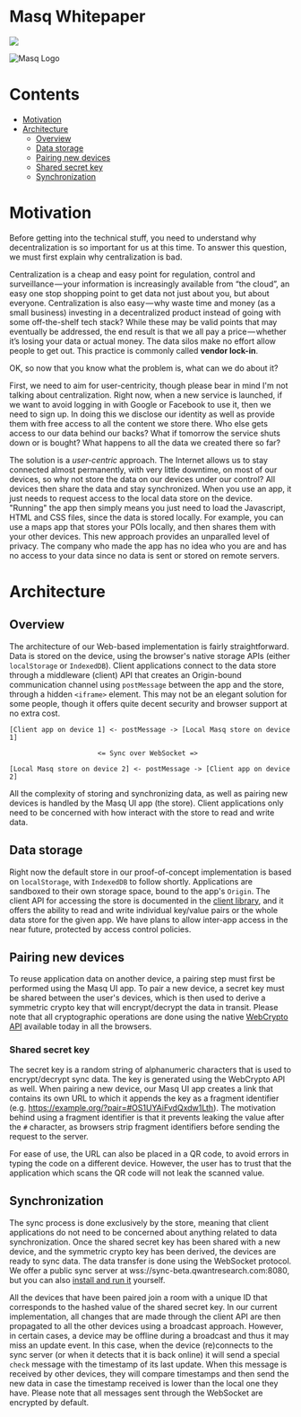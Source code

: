 # Masq Whitepaper

[![](https://img.shields.io/badge/project-Masq-7C4DFF.svg?style=flat-square)](https://github.com/QwantResearch/masq-store)

![Masq Logo](https://i.imgur.com/qZ3dq0Q.png)

# Contents

  * [Motivation](#motivation)
  * [Architecture](#architecture)
    * [Overview](#overview)
    * [Data storage](#data-storage)
    * [Pairing new devices](#pairing-new-devices)
    * [Shared secret key](#shared-secret-key)
    * [Synchronization](#synchronization)


# Motivation

Before getting into the technical stuff, you need to understand why decentralization is so important for us at this time. To answer this question, we must first explain why centralization is bad.

Centralization is a cheap and easy point for regulation, control and surveillance — your information is increasingly available from “the cloud”, an easy one stop shopping point to get data not just about you, but about everyone. Centralization is also easy — why waste time and money (as a small business) investing in a decentralized product instead of going with some off-the-shelf tech stack? While these may be valid points that may eventually be addressed, the end result is that we all pay a price — whether it’s losing your data or actual money. The data silos make no effort allow people to get out. This practice is commonly called **vendor lock-in**.

OK, so now that you know what the problem is, what can we do about it?

First, we need to aim for user-centricity, though please bear in mind I'm not talking about centralization. Right now, when a new service is launched, if we want to avoid logging in with Google or Facebook to use it, then we need to sign up. In doing this we disclose our identity as well as provide them with free access to all the content we store there. Who else gets access to our data behind our backs? What if tomorrow the service shuts down or is bought? What happens to all the data we created there so far?

The solution is a *user-centric* approach. The Internet allows us to stay connected almost permanently, with very little downtime, on most of our devices, so why not store the data on our devices under our control? All devices then share the data and stay synchronized. When you use an app, it just needs to request access to the local data store on the device. "Running" the app then simply means you just need to load the Javascript, HTML and CSS files, since the data is stored locally. For example, you can use a maps app that stores your POIs locally, and then shares them with your other devices. This new approach provides an unparalled level of privacy. The company who made the app has no idea who you are and has no access to your data since no data is sent or stored on remote servers.


# Architecture

## Overview
The architecture of our Web-based implementation is fairly straightforward. Data is stored on the device, using the browser's native storage APIs (either `localStorage` or `IndexedDB`). Client applications connect to the data store through a middleware (client) API that creates an Origin-bound communication channel using `postMessage` between the app and the store, through a hidden `<iframe>` element. This may not be an elegant solution for some people, though it offers quite decent security and browser support at no extra cost.


    [Client app on device 1] <- postMessage -> [Local Masq store on device 1] 

                          <= Sync over WebSocket =>

    [Local Masq store on device 2] <- postMessage -> [Client app on device 2]

All the complexity of storing and synchronizing data, as well as pairing new devices is handled by the Masq UI app (the store). Client applications only need to be concerned with how interact with the store to read and write data.

## Data storage
Right now the default store in our proof-of-concept implementation is based on `localStorage`, with `IndexedDB` to follow shortly. Applications are sandboxed to their own storage space, bound to the app's `Origin`. The client API for accessing the store is documented in the [client library](https://github.com/QwantResearch/masq-client), and it offers the ability to read and write individual key/value pairs or the whole data store for the given app. We have plans to allow inter-app access in the near future, protected by access control policies.


## Pairing new devices
To reuse application data on another device, a pairing step must first be performed using the Masq UI app. To pair a new device, a secret key must be shared between the user's devices, which is then used to derive a symmetric crypto key that will encrypt/decrypt the data in transit. Please note that all cryptographic operations are done using the native [WebCrypto API](https://www.w3.org/TR/WebCryptoAPI/) available today in all the browsers.

### Shared secret key
The secret key is a random string of alphanumeric characters that is used to encrypt/decrypt sync data. The key is generated using the WebCrypto API as well. When pairing a new device, our Masq UI app creates a link that contains its own URL to which it appends the key as a fragment identifier (e.g. https://example.org/?pair=#OS1UYAiFvdQxdw1Lth). The motivation behind using a fragment identifier is that it prevents leaking the value after the `#` character, as browsers strip fragment identifiers before sending the request to the server.

For ease of use, the URL can also be placed in a QR code, to avoid errors in typing the code on a different device. However, the user has to trust that the application which scans the QR code will not leak the scanned value.

## Synchronization
The sync process is done exclusively by the store, meaning that client applications do not need to be concerned about anything related to data synchronization. Once the shared secret key has been shared with a new device, and the symmetric crypto key has been derived, the devices are ready to sync data. The data transfer is done using the WebSocket protocol. We offer a public sync server at wss://sync-beta.qwantresearch.com:8080, but you can also [install and run it](https://github.com/QwantResearch/masq-syncserver) yourself.

All the devices that have been paired join a room with a unique ID that corresponds to the hashed value of the shared secret key. In our current implementation, all changes that are made through the client API are then propagated to all the other devices using a broadcast approach. However, in certain cases, a device may be offline during a broadcast and thus it may miss an update event. In this case, when the device (re)connects to the sync server (or when it detects that it is back online) it will send a special `check` message with the timestamp of its last update. When this message is received by other devices, they will compare timestamps and then send the new data in case the timestamp received is lower than the local one they have. Please note that all messages sent through the WebSocket are encrypted by default.